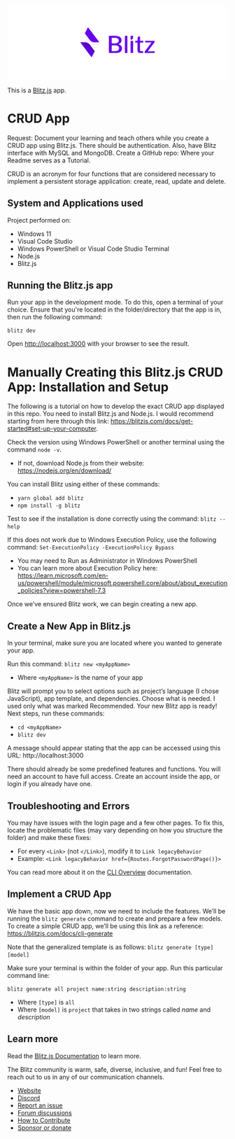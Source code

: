 [![Blitz.js](https://raw.githubusercontent.com/blitz-js/art/master/github-cover-photo.png)](https://blitzjs.com)

This is a [Blitz.js](https://github.com/blitz-js/blitz) app.

# ****CRUD App****

Request: Document your learning and teach others while you create a CRUD app using Blitz.js. There should be authentication. Also, have Blitz interface with MySQL and MongoDB. Create a GitHub repo: Where your Readme serves as a Tutorial.

CRUD is an acronym for four functions that are considered necessary to implement a persistent storage application: create, read, update and delete.

## System and Applications used
Project performed on:

-	Windows 11
-	Visual Code Studio
-	Windows PowerShell or Visual Code Studio Terminal
- Node.js
- Blitz.js

## Running the Blitz.js app

Run your app in the development mode. To do this, open a terminal of your choice. Ensure that you're located in the folder/directory that the app is in, then run the following command:

```
blitz dev
```

Open [http://localhost:3000](http://localhost:3000) with your browser to see the result.

# Manually Creating this Blitz.js CRUD App: Installation and Setup

The following is a tutorial on how to develop the exact CRUD app displayed in this repo. You need to install Blitz.js and Node.js. I would recommend starting from here through this link: https://blitzjs.com/docs/get-started#set-up-your-computer. 

Check the version using Windows PowerShell or another terminal using the command `node -v`. 

- If not, download Node.js from their website: https://nodejs.org/en/download/

You can install Blitz using either of these commands: 

- `yarn global add blitz` 
- `npm install -g blitz`

Test to see if the installation is done correctly using the command: `blitz --help`

If this does not work due to Windows Execution Policy, use the following command: `Set-ExecutionPolicy -ExecutionPolicy Bypass`

- You may need to Run as Administrator in Windows PowerShell 
- You can learn more about Execution Policy here: https://learn.microsoft.com/en-us/powershell/module/microsoft.powershell.core/about/about_execution_policies?view=powershell-7.3

Once we’ve ensured Blitz work, we can begin creating a new app.

## Create a New App in Blitz.js

In your terminal, make sure you are located where you wanted to generate your app.  

Run this command: `blitz new <myAppName>`

- Where `<myAppName>` is the name of your app
  
Blitz will prompt you to select options such as project’s language (I chose JavaScript), app template, and dependencies. Choose what is needed. I used only what was marked Recommended. Your new Blitz app is ready! Next steps, run these commands:
  
- `cd <myAppName>`
- `blitz dev`
  
A message should appear stating that the app can be accessed using this URL: http://localhost:3000

There should already be some predefined features and functions. You will need an account to have full access. Create an account inside the app, or login if you already have one.

## Troubleshooting and Errors
  
You may have issues with the login page and a few other pages. To fix this, locate the problematic files (may vary depending on how you structure the folder) and make these fixes: 
  
- For every `<Link>` (not `</Link>`), modify it to `Link legacyBehavior`
- Example: `<Link legacyBehavior href={Routes.ForgotPasswordPage()}>`

You can read more about it on the [CLI Overview](https://blitzjs.com/docs/cli-overview) documentation.

## Implement a CRUD App

We have the basic app down, now we need to include the features. We’ll be running the `blitz generate` command to create and prepare a few models. To create a simple CRUD app, we’ll be using this link as a reference: https://blitzjs.com/docs/cli-generate

Note that the generalized template is as follows: `blitz generate [type] [model]`

Make sure your terminal is within the folder of your app. Run this particular command line:

```
blitz generate all project name:string description:string
```

- Where `[type]` is `all`
- Where `[model]` is `project` that takes in two strings called *name* and *description*

## Learn more

Read the [Blitz.js Documentation](https://blitzjs.com/docs/getting-started) to learn more.

The Blitz community is warm, safe, diverse, inclusive, and fun! Feel free to reach out to us in any of our communication channels.

- [Website](https://blitzjs.com)
- [Discord](https://blitzjs.com/discord)
- [Report an issue](https://github.com/blitz-js/blitz/issues/new/choose)
- [Forum discussions](https://github.com/blitz-js/blitz/discussions)
- [How to Contribute](https://blitzjs.com/docs/contributing)
- [Sponsor or donate](https://github.com/blitz-js/blitz#sponsors-and-donations)
